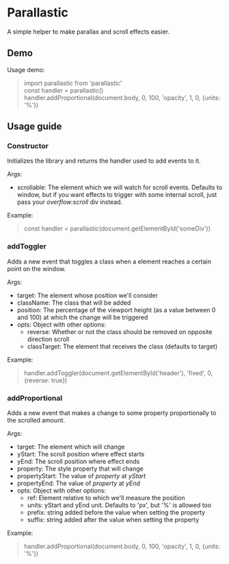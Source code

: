 # Parallastic

A simple helper to make parallax and scroll effects easier.

## Demo

Usage demo:
> import parallastic from 'parallastic'<br>
> const handler = parallastic()<br>
> handler.addProportional(document.body, 0, 100, 'opacity', 1, 0, {units: '%'})

## Usage guide

### Constructor
Initializes the library and returns the handler used to add events to it.

Args:
 - scrollable: The element which we will watch for scroll events. Defaults to window, but if you want effects to trigger with some internal scroll, just pass your *overflow:scroll* div instead.

Example:
> const handler = parallastic(document.getElementById('someDiv'))

### addToggler
Adds a new event that toggles a class when a element reaches a certain point on the window.

Args:
 - target: The element whose position we'll consider
 - className: The class that will be added
 - position: The percentage of the viewport height (as a value between 0 and 100) at which the change will be triggered
 - opts: Object with other options:
    - reverse: Whether or not the class should be removed on opposite direction scroll
    - classTarget: The element that receives the class (defaults to target)

Example:
 > handler.addToggler(document.getElementById('header'), 'fixed', 0, {reverse: true})

### addProportional
Adds a new event that makes a change to some property proportionally to the scrolled amount.

Args:
 - target: The element which will change
 - yStart: The scroll position where effect starts
 - yEnd: The scroll position where effect ends
 - property: The style property that will change
 - propertyStart: The value of *property* at *yStart*
 - propertyEnd: The value of *property* at *yEnd*
 - opts: Object with other options:
    - ref: Element relative to which we'll measure the position
    - units: yStart and yEnd unit. Defaults to 'px', but '%' is allowed too
    - prefix: string added before the value when setting the property
    - suffix: string added after the value when setting the property

Example:
> handler.addProportional(document.body, 0, 100, 'opacity', 1, 0, {units: '%'})

